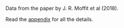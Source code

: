 Data from the paper by J. R. Moffit et al (2018).

Read the
[appendix](http://science.sciencemag.org/content/sci/suppl/2018/10/31/science.aau5324.DC1/aau5324-Moffitt-SM.pdf)
for all the details.
